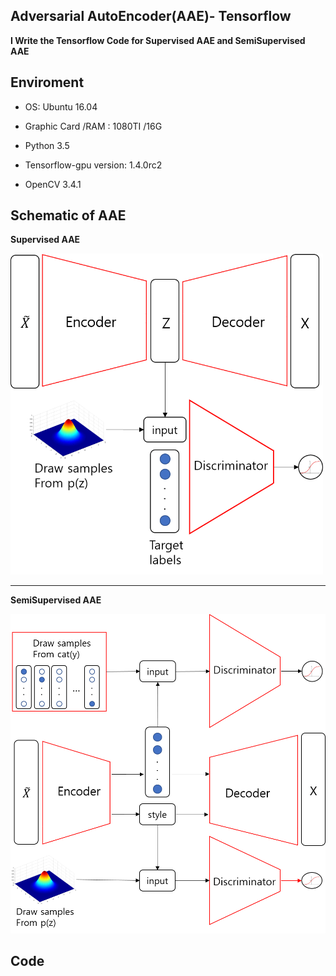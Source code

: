 ## Adversarial AutoEncoder(AAE)- Tensorflow

**I Write the Tensorflow Code for Supervised AAE and SemiSupervised AAE**

## Enviroment
- OS: Ubuntu 16.04

- Graphic Card /RAM : 1080TI /16G

- Python 3.5

- Tensorflow-gpu version:  1.4.0rc2 

- OpenCV 3.4.1

## Schematic of AAE

**Supervised AAE**

<img src="Image/Supervised_AAE.png" alt="Drawing" width= "500px"/>

***

**SemiSupervised AAE**

<img src="Image/Semisupervised_AAE.png" alt="Drawing" width= "600px"/>

## Code
